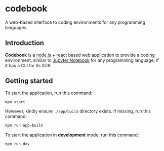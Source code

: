# codebook
A web-based interface to coding environments for any programming languages.

## Introduction

**Codebook** is a [node.js](https://nodejs.org/en) + [react](https://react.dev/) based web application to provide a coding environment, similar to [Jupyter Notebook](https://jupyter.org/) for any programming language, if it has a CLI for its SDK.

## Getting started

To start the application, run this command:

```sh
npm start 
```

However, kindly ensure `./app/build` directory exists. If missing, run this command:

```sh
npm run app-build
```

To start the application in **development** mode, run this command:

```sh
npm run dev
```
